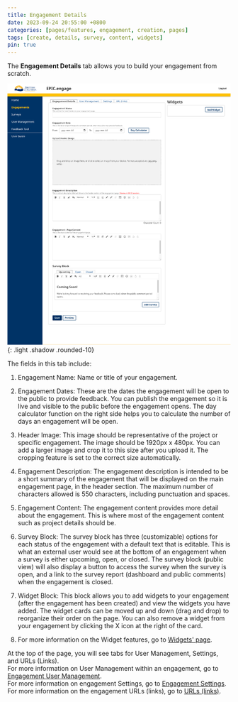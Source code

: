 ```yaml
---
title: Engagement Details
date: 2023-09-24 20:55:00 +0800
categories: [pages/features, engagement, creation, pages]
tags: [create, details, survey, content, widgets]
pin: true
---
```

The **Engagement Details** tab allows you to build your engagement from scratch. 

![Engagement Details](/assets/UserGuideImages/Images/engagement-details/engagement-details-engagement-details-page.png){: .light .shadow .rounded-10}

The fields in this tab include:
1. Engagement Name: Name or title of your engagement.
   
2. Engagement Dates: These are the dates the engagement will be open to the public to provide feedback. You can publish the engagement so it is live and visible to the public before the engagement opens. The day calculator function on the right side helps you to calculate the number of days an engagement will be open.
   
3. Header Image: This image should be representative of the project or specific engagement. The image should be 1920px x 480px. You can add a larger image and crop it to this size after you upload it. The cropping feature is set to the correct size automatically. 
   
4. Engagement Description: The engagement description is intended to be a short summary of the engagement that will be displayed on the main engagement page, in the header section. The maximum number of characters allowed is 550 characters, including punctuation and spaces.
   
5. Engagement Content: The engagement content provides more detail about the engagement. This is where most of the engagement content such as project details should be.
    
6. Survey Block: The survey block has three (customizable) options for each status of the engagement with a default text that is editable. This is what an external user would see at the bottom of an engagement when a survey is either upcoming, open, or closed. The survey block (public view) will also display a button to access the survey when the survey is open, and a link to the survey report (dashboard and public comments) when the engagement is closed.

7. Widget Block: This block allows you to add widgets to your engagement (after the engagement has been created) and view the widgets you have added. The widget cards can be moved up and down (drag and drop) to reorganize their order on the page. You can also remove a widget from your engagement by clicking the X icon at the right of the card.
   
8. For more information on the Widget features, go to [Widgets' page](/met-guide/posts/widgets/).

At the top of the page, you will see tabs for User Management, Settings, and URLs (Links).  
For more information on User Management within an engagement, go to [Engagement User Management](/met-guide/posts/engagement-UM/).    
For more information on engagement Settings, go to [Engagement Settings](/met-guide/posts/engagement-settings/).  
For more information on the engagement URLs (links), go to [URLs (links)](/met-guide/posts/engagement-URLs/).
